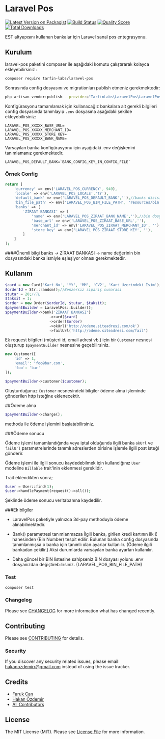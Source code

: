 # Laravel Pos

[![Latest Version on Packagist](https://img.shields.io/packagist/v/tarfin-labs/laravel-pos.svg?style=flat-square)](https://packagist.org/packages/tarfin-labs/laravel-pos)
[![Build Status](https://img.shields.io/travis/tarfin-labs/laravel-pos/master.svg?style=flat-square)](https://travis-ci.org/tarfin-labs/laravel-pos)
[![Quality Score](https://img.shields.io/scrutinizer/g/tarfin-labs/laravel-pos.svg?style=flat-square)](https://scrutinizer-ci.com/g/tarfin-labs/laravel-pos)
[![Total Downloads](https://img.shields.io/packagist/dt/tarfin-labs/laravel-pos.svg?style=flat-square)](https://packagist.org/packages/tarfin-labs/laravel-pos)

EST altyapısını kullanan bankalar için Laravel sanal pos entegrasyonu.

## Kurulum

laravel-pos paketini composer ile aşağıdaki komutu çalıştırarak kolayca ekleyebilirsiniz :

```bash
composer require tarfin-labs/laravel-pos
```

Sonrasında config dosyasını ve migrationları publish etmeniz gerekmektedir:

```bash
php artisan vendor:publish --provider="TarfinLabs\LaravelPos\LaravelPosServiceProvider"
```

Konfigürasyonu tamamlamak için kullanacağız bankalara ait gerekli bilgileri config dosyasında tanımlayıp
`.env` dosyasına aşağıdaki şekilde ekleyebilirsiniz:

```.dotenv
LARAVEL_POS_XXXXX_BASE_URL=
LARAVEL_POS_XXXXX_MERCHANT_ID=
LARAVEL_POS_XXXXX_STORE_KEY=
LARAVEL_POS_XXXXX_BANK_NAME=
```

Varsayılan banka konfigürasyonu için aşağıdaki .env değişkenini tanımlamanız gerekmektedir.

```.dotenv
LARAVEL_POS_DEFAULT_BANK=`BANK_CONFIG_KEY_IN_CONFIG_FILE`
```

### Örnek Config

```php
return [
    'currency' => env('LARAVEL_POS_CURRENCY', 949),
    'locale' => env('LARAVEL_POS_LOCALE','tr'),
    'default_bank' => env('LARAVEL_POS_DEFAULT_BANK',''),//banks dizisindeki key
    'bin_file_path' => env('LARAVEL_POS_BIN_FILE_PATH', 'resources/bin.json'),
    'banks' => [
        'ZİRAAT BANKASI' => [
            'name' => env('LARAVEL_POS_ZIRAAT_BANK_NAME',''),//bin dosyasındaki banka adı
            'base_url' => env('LARAVEL_POS_ZIRAAT_BASE_URL',''),
            'merchant_id' => env('LARAVEL_POS_ZIRAAT_MERCHANT_ID', ''),
            'store_key' => env('LARAVEL_POS_ZIRAAT_STORE_KEY', ''),
        ]
    ]
];
```

####Önemli bilgi
banks -> ZİRAAT BANKASI -> name değerinin bin dosyasındaki banka ismiyle eşleşiyor olması gerekmektedir.


## Kullanım

``` php
$card = new Card('Kart No', 'YY', 'MM', 'CV2', 'Kart Üzerindeki İsim');
$orderId = Str::random();//Benzersiz sipariş numarası
$tutar = 20;//TL
$taksit = 1;
$order = new Order($orderId, $tutar, $taksit);
$paymentBuilder = LaravelPos::builder();
$paymentBuilder->bank('ZİRAAT BANKASI')
                    ->card($card)
                    ->order($order)
                    ->okUrl('http://odeme.siteadresi.com/ok')
                    ->failUrl('http://odeme.siteadresi.com/fail')
```

Ek request bilgileri (müşteri id, email adresi vb.) için bir `Customer` nesnesi oluşturup `$paymentBuilder` nesnesine geçebilirsiniz. 

``` php
new Customer([
    'id' => 1,
    'email': 'foo@bar.com',
    'foo': 'bar'
]);

$paymentBuilder->customer($customer);
```

Oluşturduğunuz `Customer` nesnesindeki bilgiler ödeme alma işleminde gönderilen http isteğine eklenecektir.

##Ödeme alma

```php 
$paymentBuilder->charge();
```
methodu ile ödeme işlemini başlatabilirsiniz.

###Ödeme sonucu

Ödeme işlemi tamamlandığında veya iptal olduğunda ilgili banka `okUrl` ve `failUrl` parametrelerinde tanımlı adreslerden birisine işlemle ilgili post isteği gönderir. 

Ödeme işlemi ile ilgili sonucu kaydedebilmek için kullandığınız `User` modeline `Billable` trait'inin eklenmesi gereklidir.

Trait eklendikten sonra;

``` php
$user = User::find(1);
$user->handlePayment(request()->all());
```

Şeklinde ödeme sonucu veritabanına kaydedilir.


###Ek bilgiler
- LaravelPos paketiyle yalnızca 3d-pay methoduyla ödeme alınabilmektedir.

- Bank() parametresi tanımlanmazsa İlgili banka, girilen kredi kartının ilk 6 hanesinden (Bin Number) tespit edilir. 
Bulunan banka config dosyasında tanımlanmışsa o banka için tanımlı olan ayarlar kullanılır. (Ödeme ilgili bankadan çekilir.) Aksi durumlarda varsayılan banka ayarları kullanılır.

- Daha güncel bir BIN listesine sahipseniz BIN dosyası yolunu .env dosyanızdan değiştirebilirsiniz. (LARAVEL_POS_BIN_FILE_PATH)


### Test

``` bash
composer test
```

### Changelog

Please see [CHANGELOG](CHANGELOG.md) for more information what has changed recently.

## Contributing

Please see [CONTRIBUTING](CONTRIBUTING.md) for details.

### Security

If you discover any security related issues, please email hakanozdemirr@gmail.com instead of using the issue tracker.

## Credits

- [Faruk Can](https://github.com/frkcn)
- [Hakan Özdemir](https://github.com/hozdemir)
- [All Contributors](../../contributors)

## License

The MIT License (MIT). Please see [License File](LICENSE.md) for more information.

